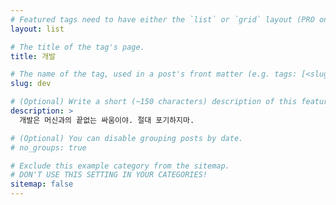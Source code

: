 ```yaml
---
# Featured tags need to have either the `list` or `grid` layout (PRO only).
layout: list

# The title of the tag's page.
title: 개발

# The name of the tag, used in a post's front matter (e.g. tags: [<slug>]).
slug: dev

# (Optional) Write a short (~150 characters) description of this featured tag.
description: >
  개발은 머신과의 끝없는 싸움이야. 절대 포기하지마.

# (Optional) You can disable grouping posts by date.
# no_groups: true

# Exclude this example category from the sitemap.
# DON'T USE THIS SETTING IN YOUR CATEGORIES!
sitemap: false
---
```

